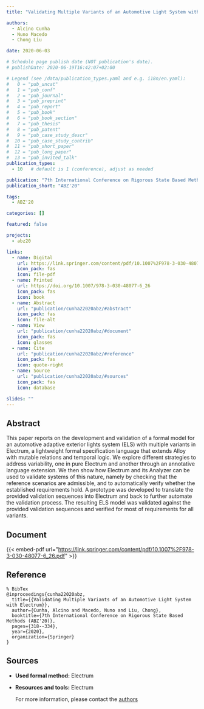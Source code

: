 ```yaml
---
title: "Validating Multiple Variants of an Automotive Light System with Electrum"

authors:
  - Alcino Cunha
  - Nuno Macedo
  - Chong Liu

date: 2020-06-03

# Schedule page publish date (NOT publication's date).
# publishDate: 2020-06-19T16:42:07+02:00

# Legend (see /data/publication_types.yaml and e.g. i18n/en.yaml): 
#   0 = "pub_uncat"
#   1 = "pub_conf"
#   2 = "pub_journal"
#   3 = "pub_preprint"
#   4 = "pub_report"
#   5 = "pub_book"
#   6 = "pub_book_section"
#   7 = "pub_thesis"
#   8 = "pub_patent"
#   9 = "pub_case_study_descr"
#  10 = "pub_case_study_contrib"
#  11 = "pub_short_paper"
#  12 = "pub_long_paper"
#  13 = "pub_invited_talk"
publication_types:
  - 10   # default is 1 (conference), adjust as needed

publication: "7th International Conference on Rigorous State Based Methods (ABZ'20)"
publication_short: "ABZ'20"

tags:
  - ABZ'20

categories: []

featured: false

projects:
  - abz20

links:
  - name: Digital
    url: https://link.springer.com/content/pdf/10.1007%2F978-3-030-48077-6_26.pdf
    icon_pack: fas
    icon: file-pdf
  - name: Printed
    url: https://doi.org/10.1007/978-3-030-48077-6_26
    icon_pack: fas
    icon: book
  - name: Abstract
    url: "publication/cunha22020abz/#abstract"
    icon_pack: fas
    icon: file-alt
  - name: View
    url: "publication/cunha22020abz/#document"
    icon_pack: fas
    icon: glasses
  - name: Cite
    url: "publication/cunha22020abz/#reference"
    icon_pack: fas
    icon: quote-right
  - name: Source
    url: "publication/cunha22020abz/#sources"
    icon_pack: fas
    icon: database

slides: ""
---
```


## Abstract

This paper reports on the development and validation of a formal model for an automotive adaptive exterior lights system (ELS) with multiple variants in Electrum, a lightweight formal specification language that extends Alloy with mutable relations and temporal logic. We explore different strategies to address variability, one in pure Electrum and another through an annotative language extension. We then show how Electrum and its Analyzer can be used to validate systems of this nature, namely by checking that the reference scenarios are admissible, and to automatically verify whether the established requirements hold. A prototype was developed to translate the provided validation sequences into Electrum and back to further automate the validation process. The resulting ELS model was validated against the provided validation sequences and verified for most of requirements for all variants.

## Document

{{< embed-pdf url="https://link.springer.com/content/pdf/10.1007%2F978-3-030-48077-6_26.pdf" >}}

## Reference

```
% BibTex
@inproceedings{cunha22020abz,
  title={{Validating Multiple Variants of an Automotive Light System with Electrum}},
  author={Cunha, Alcino and Macedo, Nuno and Liu, Chong},
  booktitle={7th International Conference on Rigorous State Based Methods (ABZ'20)},
  pages={318--334},
  year={2020},
  organization={Springer}
}
```

## Sources

- **Used formal method:**
  Electrum
- **Resources and tools:**
  Electrum

  For more information, please contact the <a href ="mailto:nfmmacedo@di.uminho.pt">authors</a>
